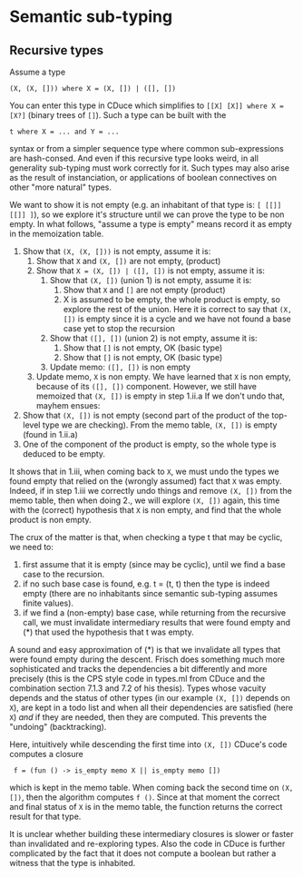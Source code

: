 # Semantic sub-typing
## Recursive types
Assume a type
```
(X, (X, [])) where X = (X, []) | ([], [])
```
You can enter this type in CDuce which simplifies to `[[X] [X]] where X = [X?]`
(binary trees of `[]`). Such a type can be built with the
```
t where X = ... and Y = ...
```
syntax or from a simpler sequence type where common sub-expressions are
hash-consed. And even if this recursive type looks weird, in all generality
sub-typing must work correctly for it. Such types may also arise as the result
of instanciation, or applications of boolean connectives on other "more natural"
types.

We want to show it is not empty (e.g. an inhabitant of that type is:
`[ [[]] [[]] ]`), so we explore it's structure until we can prove the type
to be non empty. In what follows, "assume a type is empty" means record it as
empty in the memoization table.

1. Show that `(X, (X, []))` is not empty, assume it is:
   1. Show that `X` and `(X, [])` are not empty, (product)
   2. Show that `X = (X, []) | ([], [])` is not empty, assume it is:
       1. Show that `(X, [])` (union 1) is not empty, assume it is:
          1. Show that `X` and `[]` are not empty (product)
          2. X is assumed to be empty, the whole product
             is empty, so explore the rest of the union.
             Here it is correct to say that `(X, [])` is empty
             since it is a cycle and we have not found a
             base case yet to stop the recursion
       2. Show that `([], [])` (union 2) is not empty, assume it is:
          1. Show that `[]` is not empty, OK (basic type)
          2. Show that `[]` is not empty, OK (basic type)
       3. Update memo: `([], [])` is non empty
   3. Update memo, `X` is non empty.
      We have learned that `X` is non empty, because of
      its `([], [])` component. However, we still
      have memoized that `(X, [])` is empty in step 1.ii.a
      If we don't undo that, mayhem ensues:
2. Show that `(X, [])` is not empty (second part of the
   product of the top-level type we are checking).
   From the memo table, `(X, [])` is empty (found in
   1.ii.a)
3. One of the component of the product is empty, so
   the whole type is deduced to be empty.

It shows that in 1.iii, when coming back to `X`, we must undo the types we found
empty that relied on the (wrongly assumed) fact that `X` was empty.
Indeed, if in step 1.iii we correctly undo things and remove `(X, [])` from the
memo table, then when doing 2., we will explore `(X, [])` again, this time with
the (correct) hypothesis that `X` is non empty, and find that the whole product is
non empty.


The crux of the matter is that, when checking a type t that may be cyclic, we
need to:
1. first assume that it is empty (since may be
   cyclic), until we find a base case to the recursion.
2. if no such base case is found, e.g. t = (t, t) then
   the type is indeed empty (there are no inhabitants
   since semantic sub-typing assumes finite values).
3. if we find a (non-empty) base case, while returning
   from the recursive call, we must invalidate intermediary
   results that were found empty and (*) that used the hypothesis
   that t was empty.


A sound and easy approximation of (*) is that we invalidate all types that were
found empty during the descent. Frisch does something much more sophisticated
and tracks the dependencies a bit differently and more precisely (this is the
CPS style code in types.ml from CDuce and the combination section 7.1.3 and 7.2
of his thesis). Types whose vacuity depends and the status of other types (in our
example `(X, [])` depends on `X`), are kept in a todo list and when all their
dependencies are satisfied (here `X`) *and* if they are needed, then they are
computed. This prevents the "undoing" (backtracking).

Here, intuitively while descending the first time into `(X, [])` CDuce's code
computes a closure
```
 f = (fun () -> is_empty memo X || is_empty memo [])
```
which is kept in the memo table. When coming back the second time on `(X, [])`, then
the algorithm computes `f ()`. Since at that moment the correct and final status of
`X` is in the memo table, the function returns the correct result for that
type.

It is unclear whether building these intermediary closures is slower or faster
than invalidated and re-exploring types. Also the code in CDuce is further complicated
by the fact that it does not compute a boolean but rather a witness that the type
is inhabited.
